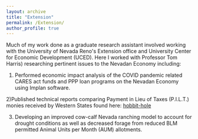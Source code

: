 ```yaml
---
layout: archive
title: "Extension"
permalink: /Extension/
author_profile: true
---
```



Much of my work done as a graduate research assistant involved working with the University of Nevada Reno's Extension office and University Center for Economic Development (UCED). Here I worked with Professor Tom Harris) researching pertinent issues to the Nevadan Economy including:

1) Performed economic impact analysis of the COVID pandemic related CARES act funds and PPP loan programs on the Nevadan Economy using Implan software. 

2)Published technical reports comparing Payment in Lieu of Taxes (P.I.L.T.) monies received by Western States found here: <a href="[https://en.wikipedia.org/wiki/Hobbit#Lifestyle](https://extension.unr.edu/publications.aspx)" title="Extension: PILT report ">hobbit-hole</a>

3) Developing an improved cow-calf Nevada ranching model to account for drought conditions as well as decreased forage from reduced BLM permitted Animal Units per Month (AUM) allotments.




